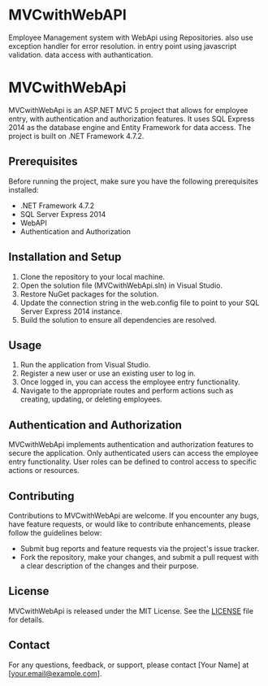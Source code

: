 # MVCwithWebAPI
Employee Management system with WebApi using Repositories. also use exception handler for error resolution. in entry point using javascript validation. data access with authantication. 
# MVCwithWebApi

MVCwithWebApi is an ASP.NET MVC 5 project that allows for employee entry, with authentication and authorization features. It uses SQL Express 2014 as the database engine and Entity Framework for data access. The project is built on .NET Framework 4.7.2.

## Prerequisites

Before running the project, make sure you have the following prerequisites installed:

- .NET Framework 4.7.2
- SQL Server Express 2014
- WebAPI
- Authentication and Authorization

## Installation and Setup

1. Clone the repository to your local machine.
2. Open the solution file (MVCwithWebApi.sln) in Visual Studio.
3. Restore NuGet packages for the solution.
4. Update the connection string in the web.config file to point to your SQL Server Express 2014 instance.
5. Build the solution to ensure all dependencies are resolved.

## Usage

1. Run the application from Visual Studio.
2. Register a new user or use an existing user to log in.
3. Once logged in, you can access the employee entry functionality.
4. Navigate to the appropriate routes and perform actions such as creating, updating, or deleting employees.

## Authentication and Authorization

MVCwithWebApi implements authentication and authorization features to secure the application. Only authenticated users can access the employee entry functionality. User roles can be defined to control access to specific actions or resources.

## Contributing

Contributions to MVCwithWebApi are welcome. If you encounter any bugs, have feature requests, or would like to contribute enhancements, please follow the guidelines below:

- Submit bug reports and feature requests via the project's issue tracker.
- Fork the repository, make your changes, and submit a pull request with a clear description of the changes and their purpose.

## License

MVCwithWebApi is released under the MIT License. See the [LICENSE](LICENSE) file for details.

## Contact

For any questions, feedback, or support, please contact [Your Name] at [your.email@example.com].

